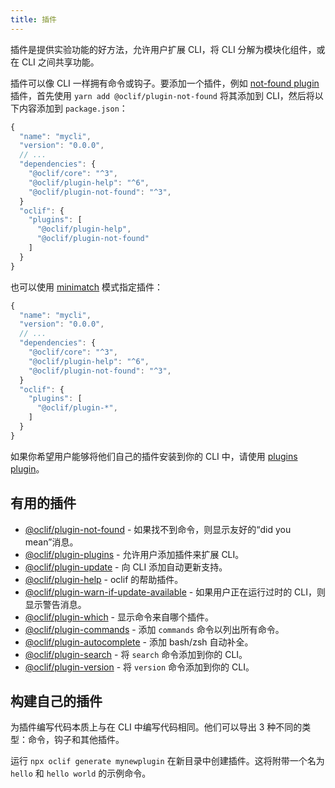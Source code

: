 ```yaml
---
title: 插件
---
```


插件是提供实验功能的好方法，允许用户扩展 CLI，将 CLI 分解为模块化组件，或在 CLI 之间共享功能。

插件可以像 CLI 一样拥有命令或钩子。要添加一个插件，例如 [not-found plugin](https://github.com/oclif/plugin-not-found) 插件，首先使用 `yarn add @oclif/plugin-not-found` 将其添加到 CLI，然后将以下内容添加到 `package.json`：

```js
{
  "name": "mycli",
  "version": "0.0.0",
  // ...
  "dependencies": {
    "@oclif/core": "^3",
    "@oclif/plugin-help": "^6",
    "@oclif/plugin-not-found": "^3",
  }
  "oclif": {
    "plugins": [
      "@oclif/plugin-help",
      "@oclif/plugin-not-found"
    ]
  }
}
```

也可以使用 [minimatch](https://www.npmjs.com/package/minimatch?activeTab=readme) 模式指定插件：

```js
{
  "name": "mycli",
  "version": "0.0.0",
  // ...
  "dependencies": {
    "@oclif/core": "^3",
    "@oclif/plugin-help": "^6",
    "@oclif/plugin-not-found": "^3",
  }
  "oclif": {
    "plugins": [
      "@oclif/plugin-*",
    ]
  }
}
```

如果你希望用户能够将他们自己的插件安装到你的 CLI 中，请使用 [plugins plugin](https://github.com/oclif/plugin-plugins)。

## 有用的插件

* [@oclif/plugin-not-found](https://github.com/oclif/plugin-not-found) - 如果找不到命令，则显示友好的“did you mean”消息。
* [@oclif/plugin-plugins](https://github.com/oclif/plugin-plugins) - 允许用户添加插件来扩展 CLI。
* [@oclif/plugin-update](https://github.com/oclif/plugin-update) - 向 CLI 添加自动更新支持。
* [@oclif/plugin-help](https://github.com/oclif/plugin-help) - oclif 的帮助插件。
* [@oclif/plugin-warn-if-update-available](https://github.com/oclif/plugin-warn-if-update-available) - 如果用户正在运行过时的 CLI，则显示警告消息。
* [@oclif/plugin-which](https://github.com/oclif/plugin-which) - 显示命令来自哪个插件。
* [@oclif/plugin-commands](https://github.com/oclif/plugin-commands) - 添加 `commands` 命令以列出所有命令。
* [@oclif/plugin-autocomplete](https://github.com/oclif/plugin-autocomplete) - 添加 bash/zsh 自动补全。
* [@oclif/plugin-search](https://github.com/oclif/plugin-search) - 将 `search` 命令添加到你的 CLI。
* [@oclif/plugin-version](https://github.com/oclif/plugin-version) - 将 `version` 命令添加到你的 CLI。

## 构建自己的插件

为插件编写代码本质上与在 CLI 中编写代码相同。他们可以导出 3 种不同的类型：命令，钩子和其他插件。

运行 `npx oclif generate mynewplugin` 在新目录中创建插件。这将附带一个名为 `hello` 和 `hello world` 的示例命令。
